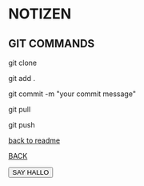 # NOTIZEN

## GIT COMMANDS

git clone

git add .

git commit -m "your commit message"

git pull

git push

[back to readme](javascript:history.back();)

<a href="javascript:history.back();">BACK</a>

<button onclick="document.write('Hallo');">SAY HALLO</button>
